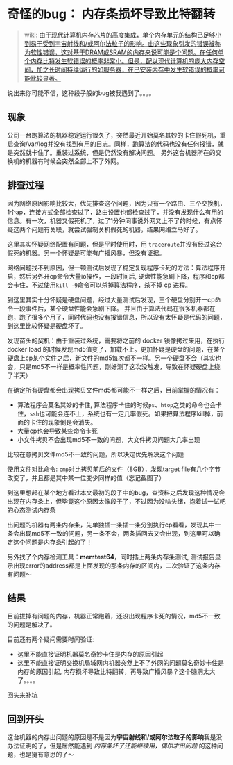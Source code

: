 # 奇怪的bug： 内存条损坏导致比特翻转

> wiki: [由于现代计算机内存芯片的高度集成，单个内存单元的结构已足够小到易于受到宇宙射线和/或阿尔法粒子的影响。由这些现象引发的错误被称为软性错误，这对基于DRAM或SRAM的内存来说可能是个问题。在任何单个内存比特发生软错误的概率非常小。但是，配以现代计算机的庞大内存空间，加之长时间持续运行的如服务器，在已安装内存中发生软错误的概率可能比较显著。](https://zh.m.wikipedia.org/wiki/%E5%86%85%E5%AD%98%E5%88%B7%E6%B4%97)

说出来你可能不信，这种段子般的bug被我遇到了。。。。


## 现象

公司一台跑算法的机器稳定运行很久了，突然最近开始莫名其妙的卡住假死机，重启查询/var/log并没有找到有用的日志。同样，跑算法的代码也没有任何报错，就是突然就卡住了。重装过系统，但是仍然没有解决问题。 另外这台机器所在的交换机的机器有时候会突然全部上不了外网。

## 排查过程

因为网络原因影响比较大，优先排查这个问题，因为只有一个路由、三个交换机，1个ap，连接方式全部检查过了，路由设置也都检查过了，并没有发现什么有用的信息。有一次，机器又假死机了，过了1分钟同事说外网又上不了的时候，有点怀疑这两个问题有关联，就尝试强制关机假死的机器，结果网络立马好了。


这里其实怀疑网络配置有问题，但是平时使用时，用 `traceroute`并没有经过这台假死的机器。另一个怀疑是可能有广播风暴，但没有证据。


网络问题找不到原因，但一顿测试后发现了稳定复现程序卡死的方法：算法程序开启，然后另外开cp命令大量io操作，一段时间后, 硬盘性能急剧下降，程序和cp都会卡住，不过使用`kill -9`命令可以杀掉算法程序，杀不掉 cp 进程。


到这里其实十分怀疑是硬盘问题，经过大量测试后发现，三个硬盘分别开一cp命令一段事件后，某个硬盘性能会急剧下降。 并且由于算法代码在很多机器都在跑，跑了很多个月了，同时代码也没有报错信息，所以没有太怀疑是代码的问题，到这里比较怀疑是硬盘坏了。


发现苗头的契机：由于重装过系统，需要将之前的 docker 镜像拷过来用，在执行docker load 的时候发现md5值变了，加载不上。更加怀疑是硬盘的问题，在某个硬盘上cp某个文件之后，新文件的md5每次都不一样。另一个硬盘不会（其实也会，只是md5不一样是概率性问题，刚好测了这次没触发，导致在怀疑硬盘上绕了半天）


在确定所有硬盘都会出现拷贝文件md5都可能不一样之后，目前掌握的情况有：
- 算法程序会莫名其妙的卡住, 算法程序卡住的时候`ps`、`htop`之类的命令也会卡住，`ssh`也可能会连不上，系统也有一定几率假死。如果把算法程序kill掉，前面的卡住的现象倒是会消失。
- 大量cp也会导致某些命令卡死
- 小文件拷贝不会出现md5不一致的问题，大文件拷贝问题大几率出现

比较在意拷贝文件md5不一致的问题，所以决定优先解决这个问题

使用文件对比命令: `cmp`对比拷贝前后的文件（8GB），发现target file有几个字节改变了，并且都是其中某一位变少同样的值（忘记截图了）

到这里想起在某个地方看过本文最初的段子中的bug，查资料之后发现这种情况会出现在内存条上，但毕竟这个原因太像段子了，不过因为没啥头绪，抱着试一试吧的心态测试内存条

出问题的机器有两条内存条，先单独插一条插一条分别执行cp看看，发现其中一条会出现md5不一致的问题，另一条不会，两条插回去又会出现，到这里可以确定这个问题是内存条引起的了！

另外找了个内存检测工具：**memtest64**，同时插上两条内存条测试, 测试报告显示出现error的address都是上面发现的那条内存的区间内，二次验证了这条内存有问题～



## 结果

目前拔掉有问题的内存，机器正常跑着，还没出现程序卡死的情况，md5不一致的问题是解决了。

目前还有两个疑问需要时间验证:
- 这里不能直接证明机器莫名奇妙卡住是内存的原因引起
- 这里不能直接证明交换机局域网内机器突然上不了外网的问题莫名奇妙卡住是内存的原因引起, 内存损坏导致比特翻转，再导致广播风暴？这个脑洞太大了。。。。

回头来补坑

## 回到开头
这台机器的内存出问题的原因是不是因为**宇宙射线和/或阿尔法粒子的影响**我是没办法证明的了，但是居然能遇到 *内存条坏了还能继续用，偶尔才出问题* 的这种问题，也是挺有意思的了～


